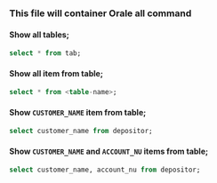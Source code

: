 ### This file will container Orale all command

#### Show all tables;
```sql
select * from tab;
```

#### Show all item from table;
```sql
select * from <table-name>;
```

#### Show `CUSTOMER_NAME` item from table;
```sql
select customer_name from depositor;
```
#### Show `CUSTOMER_NAME` and `ACCOUNT_NU` items from table;
```sql
select customer_name, account_nu from depositor;
```
